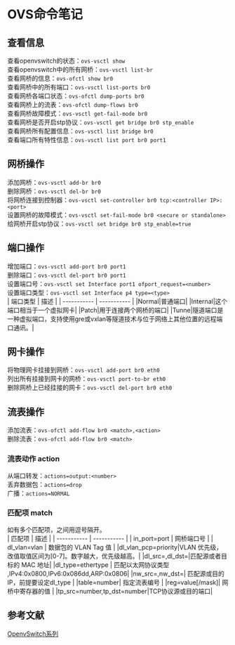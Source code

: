 # OVS命令笔记

## 查看信息 
查看openvswitch的状态：`ovs-vsctl show`  
查看openvswitch中的所有网桥：`ovs-vsctl list-br`   
查看网桥的信息：`ovs-ofctl show br0`     
查看网桥中的所有端口：`ovs-vsctl list-ports br0`   
查看网桥各端口状态：`ovs-ofctl dump-ports br0`   
查看网桥上的流表：`ovs-ofctl dump-flows br0`    
查看网桥故障模式：`ovs-vsctl get-fail-mode br0`     
查看网桥是否开启stp协议：`ovs-vsctl get bridge br0 stp_enable`   
查看网桥所有配置信息：`ovs-vsctl list bridge br0`    
查看端口所有特性信息：`ovs-vsctl list port br0 port1 `
## 网桥操作
添加网桥：`ovs-vsctl add-br br0`    
删除网桥：`ovs-vsctl del-br br0`    
将网桥连接到控制器：`ovs-vsctl set-controller br0 tcp:<controller IP>:<port>`   
设置网桥的故障模式：`ovs-vsctl set-fail-mode br0 <secure or standalone> `   
给网桥开启stp协议：`ovs-vsctl set bridge br0 stp_enable=true`
## 端口操作
增加端口：`ovs-vsctl add-port br0 port1`  
删除端口：`ovs-vsctl del-port br0 port1`    
设置端口号：`ovs-vsctl set Interface port1 ofport_request=<number>`    
设置端口类型：`ovs-vsctl set Interface p4 type=<type>`    
| 端口类型      | 描述 |
| ----------- | ----------- |
|Normal|普通端口|
|Internal|这个端口相当于一个虚拟网卡|
|Patch|用于连接两个网桥的端口|
|Tunne|隧道端口是一种虚拟端口，支持使用gre或vxlan等隧道技术与位于网络上其他位置的远程端口通讯。|

## 网卡操作    
将物理网卡挂接到网桥：`ovs-vsctl add-port br0 eth0`  
列出所有挂接到网卡的网桥：`ovs-vsctl port-to-br eth0`   
删除网桥上已经挂接的网卡：`ovs-vsctl del-port br0 eth0` 
## 流表操作
添加流表：`ovs-ofctl add-flow br0 <match>,<action>`      
删除流表：`ovs-ofctl add-flow br0 <match>`
### 流表动作 action
从端口转发：`actions=output:<number>`     
丢弃数据包：`actions=drop`  
广播：`actions=NORMAL`
### 匹配项 match
如有多个匹配项，之间用逗号隔开。  
| 匹配项      | 描述 |
| ----------- | ----------- |
| in_port=port      | 网桥端口号       |
| dl_vlan=vlan   | 数据包的 VLAN Tag 值 |
|dl_vlan_pcp=priority|VLAN 优先级，改值取值区间为[0-7]。数字越大，优先级越高。|
|dl_src=<MAC>,dl_dst=<MAC>|匹配源或者目标的 MAC 地址|
|dl_type=ethertype | 匹配以太网协议类型 ,IPv4:0x0800,IPv6:0x086dd,ARP:0x0806|
|nw_src=<IP>,nw_dst=<IP>| 匹配源或目的IP，前提要设定dl_type |
|table=number| 指定流表编号 |
|reg<idx>=value[/mask]| 网桥中寄存器的值 |
|tp_src=number,tp_dst=number|TCP协议源或目的端口|
## 参考文献
[OpenvSwitch系列](https://www.cnblogs.com/goldsunshine/p/11527928.html)
